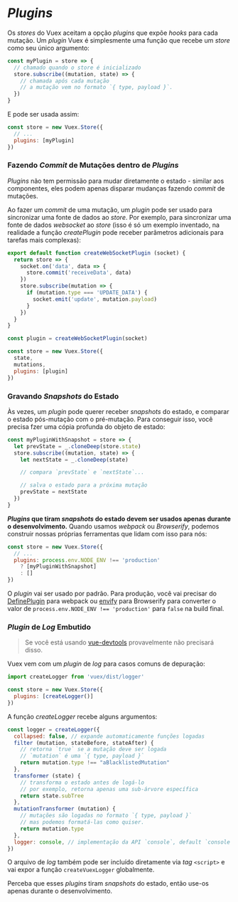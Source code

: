 # _Plugins_

Os _stores_ do Vuex aceitam a opção _plugins_ que expõe _hooks_ para cada mutação. Um _plugin_ Vuex é simplesmente uma função que recebe um _store_ como seu único argumento:


``` js
const myPlugin = store => {
  // chamado quando o store é inicializado
  store.subscribe((mutation, state) => {
    // chamada após cada mutação
    // a mutação vem no formato `{ type, payload }`.
  })
}
```

E pode ser usada assim:

``` js
const store = new Vuex.Store({
  // ...
  plugins: [myPlugin]
})
```

### Fazendo _Commit_ de Mutações dentro de _Plugins_

_Plugins_ não tem permissão para mudar diretamente o estado - similar aos componentes, eles podem apenas disparar mudanças fazendo _commit_ de mutações.

Ao fazer um _commit_ de uma mutação, um _plugin_ pode ser usado para sincronizar uma fonte de dados ao _store_. Por exemplo, para sincronizar uma fonte de dados _websocket_ ao _store_ (isso é só um exemplo inventado, na realidade a função _createPlugin_ pode receber parâmetros adicionais para tarefas mais complexas):


``` js
export default function createWebSocketPlugin (socket) {
  return store => {
    socket.on('data', data => {
      store.commit('receiveData', data)
    })
    store.subscribe(mutation => {
      if (mutation.type === 'UPDATE_DATA') {
        socket.emit('update', mutation.payload)
      }
    })
  }
}
```

``` js
const plugin = createWebSocketPlugin(socket)

const store = new Vuex.Store({
  state,
  mutations,
  plugins: [plugin]
})
```

### Gravando _Snapshots_ do Estado

Às vezes, um _plugin_ pode querer receber _snapshots_ do estado, e comparar o estado pós-mutação com o pré-mutação. Para conseguir isso, você precisa fzer uma cópia profunda do objeto de estado:


``` js
const myPluginWithSnapshot = store => {
  let prevState = _.cloneDeep(store.state)
  store.subscribe((mutation, state) => {
    let nextState = _.cloneDeep(state)

    // compara `prevState` e `nextState`...

    // salva o estado para a próxima mutação
    prevState = nextState
  })
}
```

**_Plugins_ que tiram _snapshots_ do estado devem ser usados apenas durante o desenvolvimento.** Quando usamos _webpack_ ou _Browserify_, podemos construir nossas próprias ferramentas que lidam com isso para nós:

``` js
const store = new Vuex.Store({
  // ...
  plugins: process.env.NODE_ENV !== 'production'
    ? [myPluginWithSnapshot]
    : []
})
```

O _plugin_ vai ser usado por padrão. Para produção, você vai precisar do [DefinePlugin](https://webpack.js.org/plugins/define-plugin/) para webpack ou [envify](https://github.com/hughsk/envify) para Browserify para converter o valor de  `process.env.NODE_ENV !== 'production'` para `false` na build final.

### _Plugin_ de _Log_ Embutido

> Se você está usando [vue-devtools](https://github.com/vuejs/vue-devtools) provavelmente não precisará disso.

Vuex vem com um _plugin_ de _log_ para casos comuns de depuração:


``` js
import createLogger from 'vuex/dist/logger'

const store = new Vuex.Store({
  plugins: [createLogger()]
})
```

A função _createLogger_ recebe alguns argumentos:

``` js
const logger = createLogger({
  collapsed: false, // expande automaticamente funções logadas
  filter (mutation, stateBefore, stateAfter) {
    // retorna `true` se a mutação deve ser logada
    // `mutation` é uma `{ type, payload }`
    return mutation.type !== "aBlacklistedMutation"
  },
  transformer (state) {
    // transforma o estado antes de logá-lo
    // por exemplo, retorna apenas uma sub-árvore específica
    return state.subTree
  },
  mutationTransformer (mutation) {
    // mutações são logadas no formato `{ type, payload }`
    // mas podemos formatá-las como quiser.
    return mutation.type
  },
  logger: console, // implementação da API `console`, default `console`
})
```

O arquivo de _log_ também pode ser incluído diretamente via _tag_ `<script>` e vai expor a função `createVuexLogger` globalmente.

Perceba que esses _plugins_ tiram _snapshots_ do estado, então use-os apenas durante o desenvolvimento.
